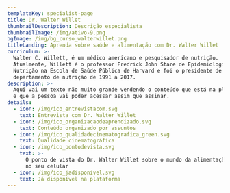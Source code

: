 ```yaml
---
templateKey: specialist-page
title: Dr. Walter Willet
thumbnailDescription: Descrição especialista
thumbnailImage: /img/ativo-9.png
bgImage: /img/bg_curso_walterwillet.png
titleLanding: Aprenda sobre saúde e alimentação com Dr. Walter Willet
curriculum: >-
  Walter C. Willett, é um médico americano e pesquisador de nutrição.
  Atualmente, Willett é o professor Fredrick John Stare de Epidemiologia e
  Nutrição na Escola de Saúde Pública de Harvard e foi o presidente de seu
  departamento de nutrição de 1991 a 2017.
description: >-
  Aqui vai um texto não muito grande vendendo o conteúdo que está na plataforma
  e que a pessoa vai poder acessar assim que assinar.
details:
  - icon: /img/ico_entrevistacom.svg
    text: Entrevista com Dr. Walter Willet
  - icon: /img/ico_organizacaodeaprendizado.svg
    text: Conteúdo organizado por assuntos
  - icon: /img/ico_qualidadecinematografica_green.svg
    text: Qualidade cinematográfica
  - icon: /img/ico_pontodevista.svg
    text: >-
      O ponto de vista do Dr. Walter Willet sobre o mundo da alimentação direto
      no seu celular
  - icon: /img/ico_jadisponivel.svg
    text: Já disponível na plataforma
---
```


